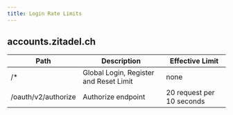 ```yaml
---
title: Login Rate Limits
---
```



## accounts.zitadel.ch

| Path                | Description                            | Effective Limit           |
|---------------------|----------------------------------------|---------------------------|
| /*                  | Global Login, Register and Reset Limit | none                      |
| /oauth/v2/authorize | Authorize endpoint                     | 20 request per 10 seconds |
